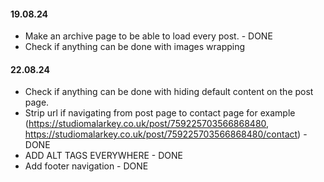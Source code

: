 #### 19.08.24

- Make an archive page to be able to load every post. - DONE
- Check if anything can be done with images wrapping

#### 22.08.24

- Check if anything can be done with hiding default content on the post page. 
- Strip url if navigating from post page to contact page for example (https://studiomalarkey.co.uk/post/759225703566868480, https://studiomalarkey.co.uk/post/759225703566868480/contact) - DONE
- ADD ALT TAGS EVERYWHERE - DONE
- Add footer navigation - DONE